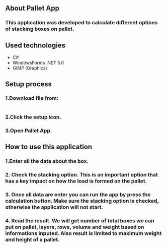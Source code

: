 ## About Pallet App
### This application was developed to calculate different options of stacking boxes on pallet.

## Used technologies
* C#
* WindowsForms .NET 5.0
* GIMP (Graphics)

## Setup process
### 1.Download file from:
```
```
### 2.Click the setup icon.

### 3.Open Pallet App.

## How to use this application
### 1.Enter all the data about the box.

### 2. Check the stacking option. This is an important option that has a key impact on how the load is formed on the pallet.

### 3. Once all data are enter you can run the app by press the calculation button. Make sure the stacking option is checked, otherwise the application will not start.

### 4. Read the result. We will get number of total boxes we can put on pallet, layers, rows, volume and weight based on informations inputed. Also result is limited to maximum weight and height of a pallet.
